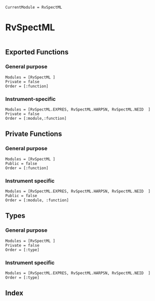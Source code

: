 ```@meta
CurrentModule = RvSpectML
```
# RvSpectML

```@contents
```

## Exported Functions
### General purpose
```@autodocs
Modules = [RvSpectML ]
Private = false
Order = [:function]
```

### Instrument-specific
```@autodocs
Modules = [RvSpectML.EXPRES, RvSpectML.HARPSN, RvSpectML.NEID  ]
Private = false
Order = [:module,:function]
```
## Private Functions
### General purpose
```@autodocs
Modules = [RvSpectML ]
Public = false
Order = [:function]
```

### Instrument specific
```@autodocs
Modules = [RvSpectML.EXPRES, RvSpectML.HARPSN, RvSpectML.NEID  ]
Public = false
Order = [:module, :function]
```

## Types
### General purpose
```@autodocs
Modules = [RvSpectML ]
Private = false
Order = [:type]
```

### Instrument specific
```@autodocs
Modules = [RvSpectML.EXPRES, RvSpectML.HARPSN, RvSpectML.NEID  ]
Order = [:type]
```

## Index
```@index
```
